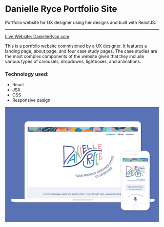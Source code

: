 # Danielle Ryce Portfolio Site

Portfolio website for UX designer using her designs and built with ReactJS.

---

[Live Website: DanielleRyce.com](https://danielleryce.com/)

This is a portfolio website commisioned by a UX designer. It features a landing page, about page, and four case study pages. The case studies are the most complex components of the website given that they include various types of carousels, dropdowns, lightboxes, and animations.

### Technology used:

- React
- JSX
- CSS
- Responsive design

![Thumbnail](./public/thumbnail.jpg)
